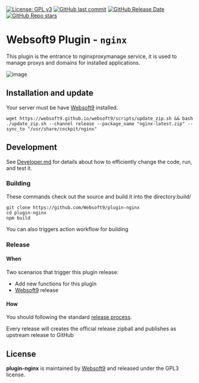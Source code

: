 [![License: GPL v3](https://img.shields.io/badge/License-GPL%20v3-blue.svg)](http://www.gnu.org/licenses/gpl-3.0)
[![GitHub last commit](https://img.shields.io/github/last-commit/websoft9/plugin-nginx)](https://github.com/websoft9/plugin-nginx)
[![GitHub Release Date](https://img.shields.io/github/release-date/websoft9/plugin-nginx)](https://github.com/websoft9/plugin-nginx)
[![GitHub Repo stars](https://img.shields.io/github/stars/websoft9/plugin-nginx?style=social)](https://github.com/websoft9/plugin-nginx)

# Websoft9 Plugin - `nginx`

This plugin is the entrance to nginxproxymanage service, it is used to manage proxys and domains for installed applications.

![image](https://github.com/Websoft9/plugin-nginx/assets/43192516/0f88c447-cde7-4b84-bdd4-f24f59075530)

## Installation and update

Your server must be have [Websoft9](https://github.com/Websoft9) installed.  

```
wget https://websoft9.github.io/websoft9/scripts/update_zip.sh && bash ./update_zip.sh --channel release --package_name "nginx-latest.zip" --sync_to "/usr/share/cockpit/nginx"
```

## Development

See [Developer.md](docs/developer.md) for details about how to efficiently change the code, run, and test it.

### Building

These commands check out the source and build it into the directory:build/
```
git clone https://github.com/Websoft9/plugin-nginx
cd plugin-nginx
npm build
```
You can also triggers action workflow for building

### Release

#### When

Two scenarios that trigger this plugin release:

* Add new functions for this plugin
* [Websoft9](https://github.com/Websoft9/websoft9) release

#### How

You should following the standard [release process](https://github.com/Websoft9/websoft9/blob/main/docs/plugin-developer.md#release).   

Every release will creates the official release zipball and publishes as upstream release to GitHub

## License

**plugin-nginx** is maintained by [Websoft9](https://www.websoft9.com) and released under the GPL3 license.
